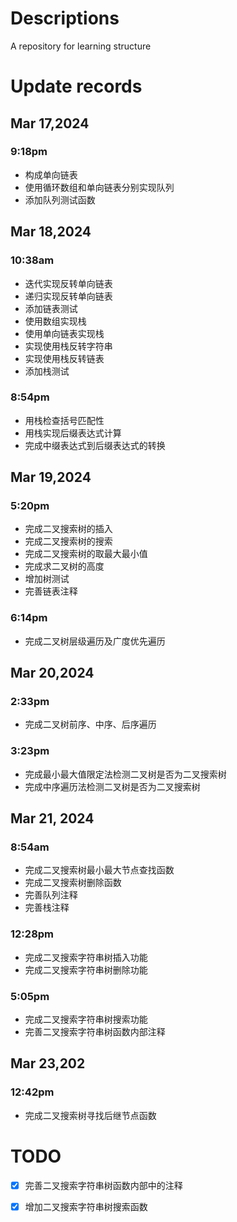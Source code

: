 # Descriptions

A repository for learning structure

# Update records

## Mar 17,2024

### 9:18pm

- 构成单向链表
- 使用循环数组和单向链表分别实现队列
- 添加队列测试函数

## Mar 18,2024

### 10:38am

- 迭代实现反转单向链表
- 递归实现反转单向链表
- 添加链表测试
- 使用数组实现栈
- 使用单向链表实现栈
- 实现使用栈反转字符串
- 实现使用栈反转链表
- 添加栈测试

### 8:54pm

- 用栈检查括号匹配性
- 用栈实现后缀表达式计算
- 完成中缀表达式到后缀表达式的转换

## Mar 19,2024

### 5:20pm

- 完成二叉搜索树的插入
- 完成二叉搜索树的搜索
- 完成二叉搜索树的取最大最小值
- 完成求二叉树的高度
- 增加树测试
- 完善链表注释

### 6:14pm

- 完成二叉树层级遍历及广度优先遍历

## Mar 20,2024

### 2:33pm

- 完成二叉树前序、中序、后序遍历

### 3:23pm

- 完成最小最大值限定法检测二叉树是否为二叉搜索树
- 完成中序遍历法检测二叉树是否为二叉搜索树

## Mar 21, 2024

### 8:54am

- 完成二叉搜索树最小最大节点查找函数
- 完成二叉搜索树删除函数
- 完善队列注释
- 完善栈注释

### 12:28pm

- 完成二叉搜索字符串树插入功能
- 完成二叉搜索字符串树删除功能

### 5:05pm

- 完成二叉搜索字符串树搜索功能
- 完善二叉搜索字符串树函数内部注释

## Mar 23,202

### 12:42pm

- 完成二叉搜索树寻找后继节点函数


# TODO

- [x] 完善二叉搜索字符串树函数内部中的注释
- [x] 增加二叉搜索字符串树搜索函数

